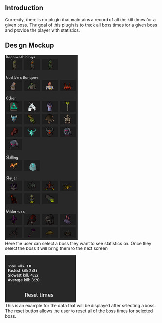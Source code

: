## Introduction
Currently, there is no plugin that maintains a record of all the kill times for a given boss. The goal of this plugin is to track all boss times for a given boss and provide the player with statistics.

## Design Mockup
![boss selection](images/boss-selection.png)  
Here the user can select a boss they want to see statistics on. Once they select the boss it will bring them to the next screen.

![statistics](images/boss-stats.png)  
This is an example for the data that will be displayed after selecting a boss. The reset button allows the user to reset all of the boss times for selected boss. 


